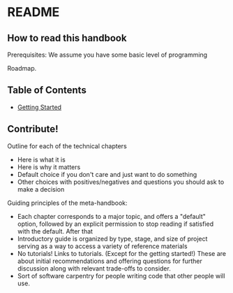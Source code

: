 # README

## How to read this handbook

Prerequisites: We assume you have some basic level of programming


Roadmap.

## Table of Contents

* [Getting Started](chapter1_gettingstarted.md)

## Contribute!

Outline for each of the technical chapters
* Here is what it is
* Here is why it matters
* Default choice if you don't care and just want to do something
* Other choices with positives/negatives and questions you should ask to make a decision

Guiding principles of the meta-handbook:
* Each chapter corresponds to a major topic, and offers a "default" option, followed by an explicit permission to stop reading if satisfied with the default. After that 
* Introductory guide is organized by type, stage, and size of project serving as a way to access a variety of reference materials
* No tutorials! Links to tutorials. (Except for the getting started!) These are about initial recommendations and offering questions for further discussion along with relevant trade-offs to consider.
* Sort of software carpentry for people writing code that other people will use.
